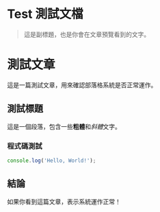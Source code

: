 # Test 測試文檔

> 這是副標題，也是你會在文章預覽看到的文字。

# 測試文章

這是一篇測試文章，用來確認部落格系統是否正常運作。

## 測試標題

這是一個段落，包含一些**粗體**和*斜體*文字。

### 程式碼測試

```javascript
console.log('Hello, World!');
```

## 結論

如果你看到這篇文章，表示系統運作正常！